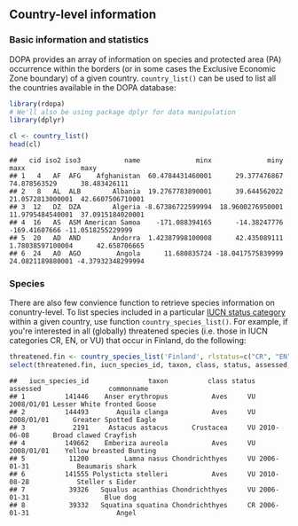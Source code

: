 <!--
%\VignetteEngine{knitr::knitr}
%\VignetteIndexEntry{Tutorial for the JRC's eSpecies API}
-->



## Country-level information

### Basic information and statistics

DOPA provides an array of information on species and protected area (PA) 
occurrence within the borders (or in some cases the Exclusive Economic Zone 
boundary)  of a given country. `country_list()` can be used to list all the 
countries available in the DOPA database:


```r
library(rdopa)
# We'll also be using package dplyr for data manipulation
library(dplyr)

cl <- country_list()
head(cl)
```

```
##   cid iso2 iso3           name              minx              miny             maxx              maxy
## 1   4   AF  AFG    Afghanistan  60.4784431460001      29.377476867     74.878563529      38.483426111
## 2   8   AL  ALB        Albania  19.2767783890001      39.644562022 21.0572813000001  42.6607506710001
## 3  12   DZ  DZA        Algeria -8.67386722599994  18.9600276950001 11.9795484540001  37.0915184020001
## 4  16   AS  ASM American Samoa    -171.088394165      -14.38247776    -169.41607666 -11.0518255229999
## 5  20   AD  AND        Andorra  1.42387998100008      42.435089111 1.78038597100004      42.658706665
## 6  24   AO  AGO         Angola      11.680835724 -18.0417575839999 24.0821189880001 -4.37932348299994
```

### Species 

There are also few convience function to retrieve species information on 
conuntry-level. To list species included in a particular 
[IUCN status category](http://www.iucnredlist.org/technical-documents/categories-and-criteria)
within a given country, use function `country_species_list()`. For example, if 
you're interested in all (globally) threatened species (i.e. those in IUCN 
categories CR, EN, or VU) that occur in Finland, do the following:


```r
threatened.fin <- country_species_list('Finland', rlstatus=c("CR", "EN", "VU"))
select(threatened.fin, iucn_species_id, taxon, class, status, assessed, commonname)
```

```
##   iucn_species_id               taxon          class status   assessed                 commonname
## 1          141446    Anser erythropus           Aves     VU 2008/01/01 Lesser White fronted Goose
## 2          144493       Aquila clanga           Aves     VU 2008/01/01      Greater Spotted Eagle
## 3            2191     Astacus astacus      Crustacea     VU 2010-06-08      Broad clawed Crayfish
## 4          149662    Emberiza aureola           Aves     VU 2008/01/01    Yellow breasted Bunting
## 5           11200         Lamna nasus Chondrichthyes     VU 2006-01-31            Beaumaris shark
## 6          141555 Polysticta stelleri           Aves     VU 2010-08-28            Steller s Eider
## 7           39326   Squalus acanthias Chondrichthyes     VU 2006-01-31                   Blue dog
## 8           39332   Squatina squatina Chondrichthyes     CR 2006-01-31                      Angel
```
